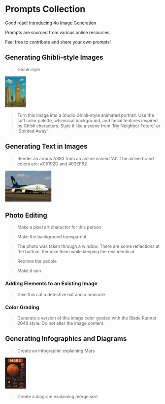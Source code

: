 # Prompts Collection

Good read: [Introducing 4o Image Generation](https://openai.com/index/introducing-4o-image-generation/)

Prompts are sourced from various online resources.

Feel free to contribute and share your own prompts!

## Generating Ghibli-style Images

> Ghibli style

<img src="examples/chatgpt-ghibli-style.jpg" height="100"/>

> Turn this image into a Studio Ghibli-style animated portrait. Use the soft color palette, whimsical background, and facial features inspired by Ghibli characters. Style it like a scene from 'My Neighbor Totoro' or 'Spirited Away'.

## Generating Text in Images

> Render an airbus A380 from an airline named 'AI'. The airline brand colors are: #05192D and #03EF62

<img src="examples/chatgpt-airbus.jpg" height="100"/>

## Photo Editing

> Make a pixel art charactor for this person

> Make the background transparent

> The photo was taken through a window. There are some reflections at the bottom. Remove them while keeping the rest identical.

> Reomve the people

> Make it rain

### Adding Elements to an Existing Image

> Give this cat a detective hat and a monocle

### Color Grading

> Generate a version of this image color graded with the Blade Runner 2049 style. Do not alter the image content.


## Generating Infographics and Diagrams

> Create an infographic explaining Mars

<img src="examples/chatgpt-mars-infographic.jpg" height="100"/>

> Create a diagram explaining merge sort
